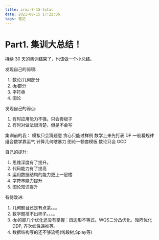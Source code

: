 ```yaml
---
title: zroi-8-15-total
date: 2021-08-15 17:22:06
tags: 笔记
---
```


# Part1. 集训大总结！
持续 30 天的集训结束了，也该做一个小总结。
<!-- more -->

发现自己的弱项:
1. 数论/几何部分
2. dp部分
3. 字符串
4. 图论

发现自己的弱点:
1. 有时应用能力不强，只会套板子
2. 有时对做法很清楚，但是不会写

集训前的我：
模拟只会猜题意
贪心只能过样例
数学上来先打表
DP 一般看规律
组合数学靠运气
计算几何瞎暴力
图论一顿套模板
数论只会  GCD


自己的提升:
1. 思维深度有了提升。
2. 代码能力有了提高
3. 运用数据结构的能力更上一层楼
4. 字符串能力提升
5. 图论知识提升

有待改进:
1. 几何题目还是有点蒙。。。
2. 数学题推不出柿子。。。。
3. dp的那几个优化还没有掌握：四边形不等式，WQS二分凸优化，矩阵优化DDP, 齐次线性递推等。
4. 数据结构写的还不够流畅(线段树,Splay等)